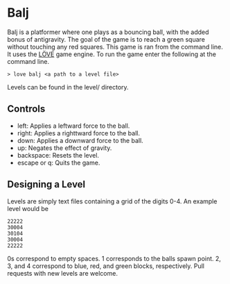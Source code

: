 
# Balj

Balj is a platformer where one plays as a bouncing ball, with the added bonus
of antigravity. The goal of the game is to reach a green square without touching
any red squares. This game is ran from the command line. It uses the
[LÖVE](https://love2d.org/) game engine. To run the game enter the following at
the command line.

```
> love balj <a path to a level file>
```

Levels can be found in the level/ directory.

## Controls

- left: Applies a leftward force to the ball.
- right: Applies a righttward force to the ball.
- down: Applies a downward force to the ball.
- up: Negates the effect of gravity.
- backspace: Resets the level.
- escape or q: Quits the game.

## Designing a Level

Levels are simply text files containing a grid of the digits 0-4. An example
level would be

```
22222
30004
30104
30004
22222
```

0s correspond to empty spaces. 1 corresponds to the balls spawn point. 2, 3, and
4 correspond to blue, red, and green blocks, respectively. Pull requests with
new levels are welcome.
